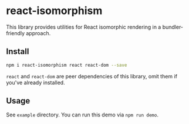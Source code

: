 # react-isomorphism

This library provides utilities for React isomorphic rendering in
a bundler-friendly approach.

## Install

```bash
npm i react-isomorphism react react-dom --save
```

`react` and `react-dom` are peer dependencies of this library,
omit them if you've already installed.

## Usage
See `example` directory. You can run this demo via `npm run demo`.
